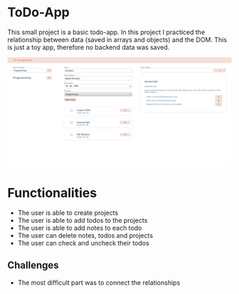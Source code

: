 # ToDo-App

This small project is a basic todo-app. In this project I practiced the relationship between data (saved in arrays and objects) and the DOM. This is just a toy app, therefore no backend data was saved.

![Screenshot of App](https://raw.githubusercontent.com/ngoc-truong/todo/master/images/screenshot.png)

# Functionalities
- The user is able to create projects
- The user is able to add todos to the projects
- The user is able to add notes to each todo
- The user can delete notes, todos and projects
- The user can check and uncheck their todos

## Challenges
- The most difficult part was to connect the relationships 